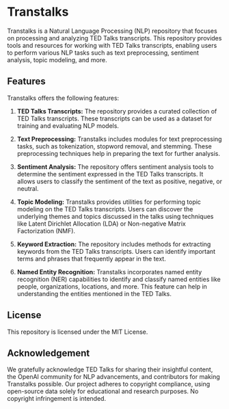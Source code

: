 # Transtalks

Transtalks is a Natural Language Processing (NLP) repository that focuses on processing and analyzing TED Talks transcripts. This repository provides tools and resources for working with TED Talks transcripts, enabling users to perform various NLP tasks such as text preprocessing, sentiment analysis, topic modeling, and more.

## Features

Transtalks offers the following features:

1. **TED Talks Transcripts:** The repository provides a curated collection of TED Talks transcripts. These transcripts can be used as a dataset for training and evaluating NLP models.

2. **Text Preprocessing:** Transtalks includes modules for text preprocessing tasks, such as tokenization, stopword removal, and stemming. These preprocessing techniques help in preparing the text for further analysis.

3. **Sentiment Analysis:** The repository offers sentiment analysis tools to determine the sentiment expressed in the TED Talks transcripts. It allows users to classify the sentiment of the text as positive, negative, or neutral.

4. **Topic Modeling:** Transtalks provides utilities for performing topic modeling on the TED Talks transcripts. Users can discover the underlying themes and topics discussed in the talks using techniques like Latent Dirichlet Allocation (LDA) or Non-negative Matrix Factorization (NMF).

5. **Keyword Extraction:** The repository includes methods for extracting keywords from the TED Talks transcripts. Users can identify important terms and phrases that frequently appear in the text.

6. **Named Entity Recognition:** Transtalks incorporates named entity recognition (NER) capabilities to identify and classify named entities like people, organizations, locations, and more. This feature can help in understanding the entities mentioned in the TED Talks.

## License
This repository is licensed under the MIT License.

## Acknowledgement
We gratefully acknowledge TED Talks for sharing their insightful content, the OpenAI community for NLP advancements, and contributors for making Transtalks possible. Our project adheres to copyright compliance, using open-source data solely for educational and research purposes. No copyright infringement is intended.
